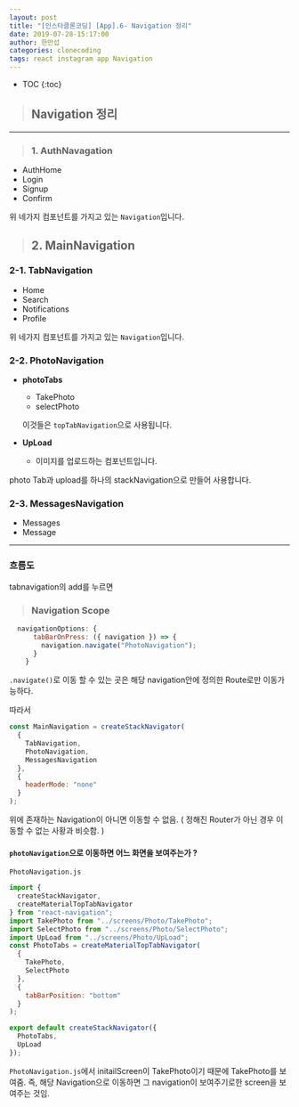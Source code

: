 ```yaml
---
layout: post
title: "[인스타클론코딩] [App].6- Navigation 정리"
date: 2019-07-28-15:17:00
author: 한만섭
categories: clonecoding
tags: react instagram app Navigation
---
```


* TOC
{:toc}



> ## Navigation 정리

***



> ### 1. AuthNavagation 

* AuthHome
* Login
* Signup
* Confirm

위 네가지 컴포넌트를 가지고 있는 `Navigation`입니다.  



> ## 2. MainNavigation 

### 2-1. TabNavigation  

* Home
* Search
* Notifications
* Profile

위 네가지 컴포넌트를 가지고 있는 `Navigation`입니다.  



### 2-2. PhotoNavigation

* **photoTabs**

  * TakePhoto
  * selectPhoto

  이것들은 `topTabNavigation`으로 사용됩니다.  

* **UpLoad**
  * 이미지를 업로드하는 컴포넌트입니다. 

photo Tab과 upload를 하나의 stackNavigation으로 만들어 사용합니다.  



### 2-3. MessagesNavigation

* Messages
* Message



***



### 흐름도 

tabnavigation의 add를 누르면 





> ### Navigation Scope 

```js
  navigationOptions: {
      tabBarOnPress: ({ navigation }) => {
        navigation.navigate("PhotoNavigation");
      }
    }
```

`.navigate()`로 이동 할 수 있는 곳은 해당 navigation안에 정의한 Route로만 이동가능하다.  

따라서 

```js
const MainNavigation = createStackNavigator(
  {
    TabNavigation,
    PhotoNavigation,
    MessagesNavigation
  },
  {
    headerMode: "none"
  }
);

```

위에 존재하는 Navigation이 아니면 이동할 수 없음. ( 정해진 Router가 아닌 경우 이동할 수 없는 사황과 비슷함. )

#### `photoNavigation`으로 이동하면 어느 화면을 보여주는가 ?

`PhotoNavigation.js`

```js
import {
  createStackNavigator,
  createMaterialTopTabNavigator
} from "react-navigation";
import TakePhoto from "../screens/Photo/TakePhoto";
import SelectPhoto from "../screens/Photo/SelectPhoto";
import UpLoad from "../screens/Photo/UpLoad";
const PhotoTabs = createMaterialTopTabNavigator(
  {
    TakePhoto,
    SelectPhoto
  },
  {
    tabBarPosition: "bottom"
  }
);

export default createStackNavigator({
  PhotoTabs,
  UpLoad
});

```

`PhotoNavigation.js`에서 initailScreen이 TakePhoto이기 때문에 TakePhoto를 보여줌. 즉, 해당 Navigation으로 이동하면 그 navigation이 보여주기로한 screen을 보여주는 것임. 